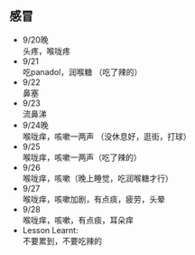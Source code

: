 ## 感冒
- 9/20晚  
  头疼，喉咙疼
- 9/21  
  吃panadol，润喉糖 （吃了辣的）
- 9/22  
  鼻塞
- 9/23  
  流鼻涕
- 9/24晚  
  喉咙痒，咳嗽一两声 （没休息好，逛街，打球）
- 9/25  
  喉咙痒，咳嗽一两声（吃了辣的）
- 9/26  
  喉咙痒，咳嗽（晚上睡觉，吃润喉糖才行）
- 9/27  
  喉咙痒，咳嗽加剧，有点痰，疲劳，头晕
- 9/28  
  喉咙痒，咳嗽，有点痰，耳朵痒  
- Lesson Learnt:  
  不要累到，不要吃辣的